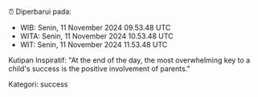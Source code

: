 ⏰ Diperbarui pada:
- WIB: Senin, 11 November 2024 09.53.48 UTC
- WITA: Senin, 11 November 2024 10.53.48 UTC
- WIT: Senin, 11 November 2024 11.53.48 UTC

Kutipan Inspiratif:
"At the end of the day, the most overwhelming key to a child's success is the positive involvement of parents."


Kategori: success

